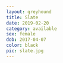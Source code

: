 ```yaml
---
layout: greyhound
title: Slate
date: 2019-02-20
category: available
sex: female
dob: 2017-04-07
color: black
pic: slate.jpg
---
```


